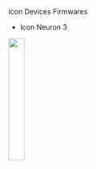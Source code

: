 Icon Devices Firmwares

- Icon Neuron 3
  
<img src="https://www.prodj.com.ua/img/1000-1/2014/01/20140108122534.jpg" width="25%"></img>
